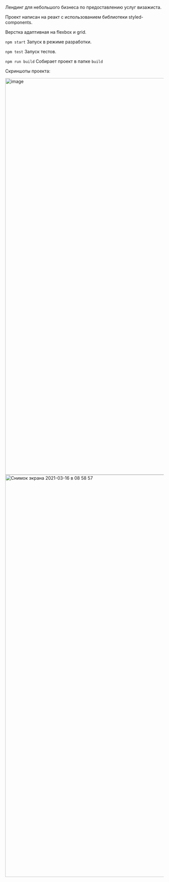 Лендинг для небольшого бизнеса по предоставлению услуг визажиста.

Проект написан на реакт с использованием библиотеки styled-components.

Верстка адаптивная на flexbox и grid.

`npm start`
Запуск в режиме разработки.

`npm test`
Запуск тестов.

`npm run build`
Собирает проект в папке `build`

Скриншоты проекта:

<img width="1262" alt="image" src="https://user-images.githubusercontent.com/64363675/111262853-fbc03b00-8635-11eb-966b-143828535050.png">

<img width="1280" alt="Снимок экрана 2021-03-16 в 08 58 57" src="https://user-images.githubusercontent.com/64363675/111262909-10043800-8636-11eb-82f2-f8cff2bdba49.png">
